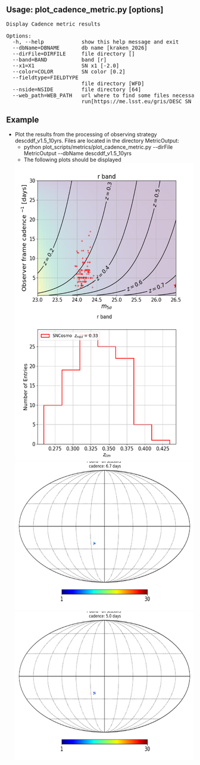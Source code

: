 ## Usage: plot_cadence_metric.py [options]

<pre>
Display Cadence metric results

Options:
  -h, --help            show this help message and exit
  --dbName=DBNAME       db name [kraken_2026]
  --dirFile=DIRFILE     file directory []
  --band=BAND           band [r]
  --x1=X1               SN x1 [-2.0]
  --color=COLOR         SN color [0.2]
  --fieldtype=FIELDTYPE
                        file directory [WFD]
  --nside=NSIDE         file directory [64]
  --web_path=WEB_PATH   url where to find some files necessary to
                        run[https://me.lsst.eu/gris/DESC_SN_pipeline]
</pre>

## Example
<ul>
<li> Plot the results from the processing of observing strategy descddf_v1.5_10yrs. Files are located in the directory MetricOutput:
<ul>
<li> python plot_scripts/metrics/plot_cadence_metric.py  --dirFile MetricOutput --dbName descddf_v1.5_10yrs
<li> The following plots should be displayed
</ul>
	<img src="../Figures/cadence_m5_zlim.png" height="400" align="center">
     	<img src="../Figures/cadence_histo.png" height="400">
     	<img src="../Figures/cadence_Moll1.png" height="400">
     	<img src="../Figures/cadence_Moll2.png" height="400">
</ul>